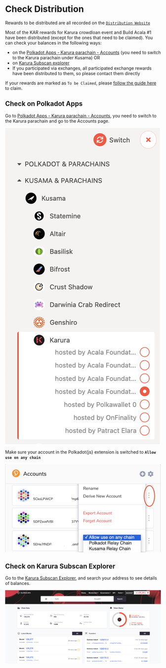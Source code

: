 # Check Distribution

Rewards to be distributed are all recorded on the [`Distribution Website`](https://distribution.acala.network)

Most of the KAR rewards for Karura crowdloan event and Build Acala #1  have been distributed (except for the ones that need to be claimed). You can check your balances in the following ways:

* on the [Polkadot Apps - Karura parachain - Accounts](https://polkadot.js.org/apps/#/accounts) (you need to switch to the Karura parachain under Kusama) OR
* on [Karura Subscan explorer](https://karura.subscan.io)
* If you participated via exchanges, all participated exchange rewards have been distributed to them, so please contact them directly

If your rewards are marked as `To be Claimed`, please [follow the guide here](../crowdloan/claim-kar.md) to claim.

## Check on Polkadot Apps

Go to [Polkadot Apps - Karura parachain - Accounts](https://polkadot.js.org/apps/#/accounts), you need to switch to the Karura parachain and go to the Accounts page.

![](../../../.gitbook/assets/screen-shot-2021-07-13-at-8.11.19-am.png)

Make sure your account in the Polkadot{js} extension is switched to **`Allow use on any chain`**&#x20;

![](../../../.gitbook/assets/screen-shot-2021-07-13-at-8.14.12-am.png)

## Check on Karura Subscan Explorer

Go to the [Karura Subscan Explorer](https://karura.subscan.io), and search your address to see details of balances.

![](../../../.gitbook/assets/screen-shot-2021-07-13-at-8.21.40-am.png)
